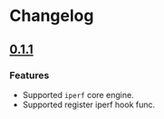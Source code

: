 # Changelog

## [0.1.1](https://github.com/espressif/iperf-cmd/commits/v0.1.1)

### Features

- Supported `iperf` core engine.
- Supported register iperf hook func.
